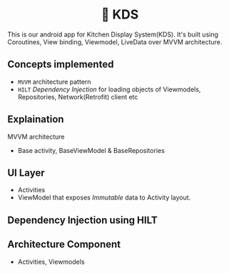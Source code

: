 <h1 align="center">🥢 KDS </h1>

  </p>
This is our android app for Kitchen Display System(KDS). It's built using Coroutines, View binding, Viewmodel, LiveData over MVVM architecture. 
  </br>

## Concepts implemented
* `MVVM` architecture pattern
* `HILT` *Dependency Injection* for loading objects of Viewmodels, Repositories, Network(Retrofit) client etc

 
## Explaination
MVVM architecture 
* Base activity, BaseViewModel & BaseRepositories


## UI Layer
* Activities
* ViewModel that exposes *Immutable* data to Activity layout.


## Dependency Injection using HILT

## Architecture Component
* Activities, Viewmodels
